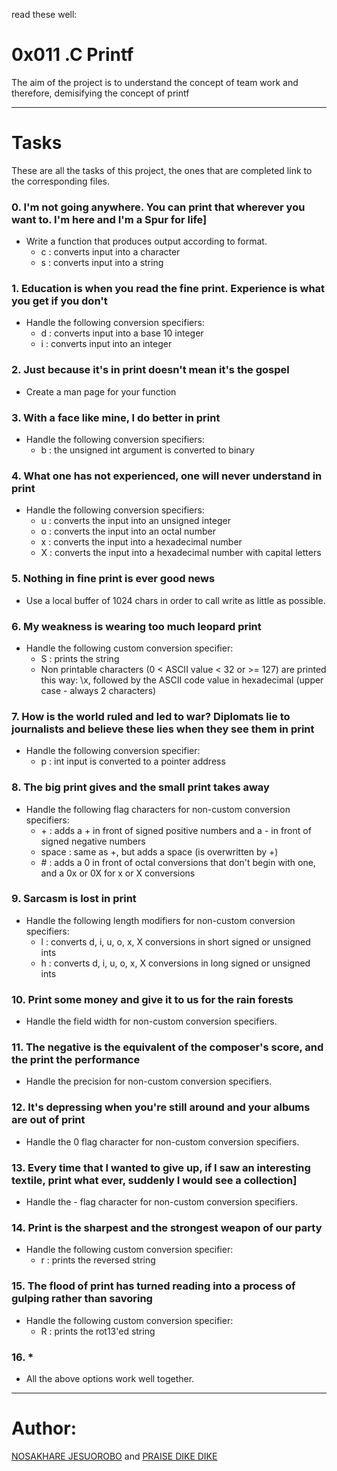 read these well:
# 0x011 .C Printf
The aim of the project is to understand the concept of team work and therefore, demisifying the concept of printf

---
# Tasks

These are all the tasks of this project, the ones that are completed link to the corresponding files.

### 0. I'm not going anywhere. You can print that wherever you want to. I'm here and I'm a Spur for life]
* Write a function that produces output according to format.
  - c : converts input into a character
  - s : converts input into a string

### 1. Education is when you read the fine print. Experience is what you get if you don't
* Handle the following conversion specifiers:
  - d : converts input into a base 10 integer
  - i : converts input into an integer

### 2. Just because it's in print doesn't mean it's the gospel
* Create a man page for your function

### 3. With a face like mine, I do better in print
* Handle the following conversion specifiers:
  - b : the unsigned int argument is converted to binary

### 4. What one has not experienced, one will never understand in print
* Handle the following conversion specifiers:
  - u : converts the input into an unsigned integer
  - o : converts the input into an octal number
  - x : converts the input into a hexadecimal number
  - X : converts the input into a hexadecimal number with capital letters

### 5. Nothing in fine print is ever good news
* Use a local buffer of 1024 chars in order to call write as little as possible.

### 6. My weakness is wearing too much leopard print
* Handle the following custom conversion specifier:
  - S : prints the string
  - Non printable characters (0 < ASCII value < 32 or >= 127) are printed this way: \x, followed by the ASCII code value in hexadecimal (upper case - always 2 characters)

### 7. How is the world ruled and led to war? Diplomats lie to journalists and believe these lies when they see them in print
* Handle the following conversion specifier:
  - p : int input is converted to a pointer address

### 8. The big print gives and the small print takes away
* Handle the following flag characters for non-custom conversion specifiers:
  - \+ : adds a \+ in front of signed positive numbers and a \- in front of signed negative numbers
  - space : same as \+, but adds a space (is overwritten by \+)
  - \# : adds a 0 in front of octal conversions that don't begin with one, and a 0x or 0X for x or X conversions

### 9. Sarcasm is lost in print
* Handle the following length modifiers for non-custom conversion specifiers:
  - l : converts d, i, u, o, x, X conversions in short signed or unsigned ints
  - h : converts d, i, u, o, x, X conversions in long signed or unsigned ints

### 10. Print some money and give it to us for the rain forests
* Handle the field width for non-custom conversion specifiers.

### 11. The negative is the equivalent of the composer's score, and the print the performance
* Handle the precision for non-custom conversion specifiers.

### 12. It's depressing when you're still around and your albums are out of print
* Handle the 0 flag character for non-custom conversion specifiers.

### 13. Every time that I wanted to give up, if I saw an interesting textile, print what ever, suddenly I would see a collection]
* Handle the - flag character for non-custom conversion specifiers.

### 14. Print is the sharpest and the strongest weapon of our party
* Handle the following custom conversion specifier:
  - r : prints the reversed string

### 15. The flood of print has turned reading into a process of gulping rather than savoring
* Handle the following custom conversion specifier:
  - R : prints the rot13'ed string

### 16. * 
* All the above options work well together.

---
# Author: 
[NOSAKHARE JESUOROBO](https://github.com/Najnomics) and [PRAISE DIKE DIKE](https://github.com/freedompraise)
